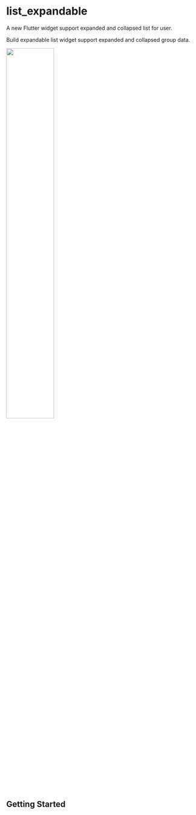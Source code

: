 # list_expandable

A new Flutter widget support expanded and collapsed list for user.

Build expandable list widget support expanded and collapsed group data. 

[<img src="https://img.youtube.com/vi/TNKTw0Stv0w/maxresdefault.jpg" width="50%">](https://youtu.be/TNKTw0Stv0w)

## Getting Started
